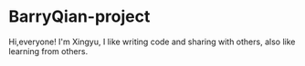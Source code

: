 # BarryQian-project
Hi,everyone!
I'm Xingyu, I like writing code and sharing with others, also like learning from others. 
